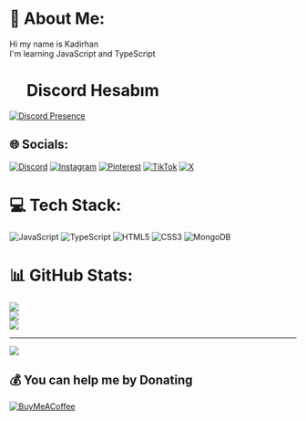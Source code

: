 # 💫 About Me:
Hi my name is Kadirhan <br>I'm learning JavaScript and TypeScript


<h1 align="left"> <img width="30px">Discord Hesabım <img width="30px"> </h1>


[![Discord Presence](https://lanyard.cnrad.dev/api/981501891030700082)](https://discord.com/users/981501891030700082)


## 🌐 Socials:
[![Discord](https://img.shields.io/badge/Discord-%237289DA.svg?logo=discord&logoColor=white)](https://discord.gg/konusansalca) [![Instagram](https://img.shields.io/badge/Instagram-%23E4405F.svg?logo=Instagram&logoColor=white)](https://instagram.com/atli.xyz) [![Pinterest](https://img.shields.io/badge/Pinterest-%23E60023.svg?logo=Pinterest&logoColor=white)](https://pinterest.com/atli_filozof) [![TikTok](https://img.shields.io/badge/TikTok-%23000000.svg?logo=TikTok&logoColor=white)](https://tiktok.com/@konusansalca) [![X](https://img.shields.io/badge/X-black.svg?logo=X&logoColor=white)](https://x.com/atli_xyz) 

# 💻 Tech Stack:
![JavaScript](https://img.shields.io/badge/javascript-%23323330.svg?style=for-the-badge&logo=javascript&logoColor=%23F7DF1E) ![TypeScript](https://img.shields.io/badge/typescript-%23007ACC.svg?style=for-the-badge&logo=typescript&logoColor=white) ![HTML5](https://img.shields.io/badge/html5-%23E34F26.svg?style=for-the-badge&logo=html5&logoColor=white) ![CSS3](https://img.shields.io/badge/css3-%231572B6.svg?style=for-the-badge&logo=css3&logoColor=white) ![MongoDB](https://img.shields.io/badge/MongoDB-%234ea94b.svg?style=for-the-badge&logo=mongodb&logoColor=white)
# 📊 GitHub Stats:
![](https://github-readme-stats.vercel.app/api?username=atlifilozof&theme=dark&hide_border=false&include_all_commits=false&count_private=false)<br/>
![](https://github-readme-streak-stats.herokuapp.com/?user=atlifilozof&theme=dark&hide_border=false)<br/>
![](https://github-readme-stats.vercel.app/api/top-langs/?username=atlifilozof&theme=dark&hide_border=false&include_all_commits=false&count_private=false&layout=compact)

---
[![](https://visitcount.itsvg.in/api?id=atlifilozof&icon=7&color=0)](https://visitcount.itsvg.in)

  ## 💰 You can help me by Donating
  [![BuyMeACoffee](https://img.shields.io/badge/Buy%20Me%20a%20Coffee-ffdd00?style=for-the-badge&logo=buy-me-a-coffee&logoColor=black)](https://buymeacoffee.com/kadirhan) 

  
<!-- Proudly created with GPRM ( https://gprm.itsvg.in ) -->



